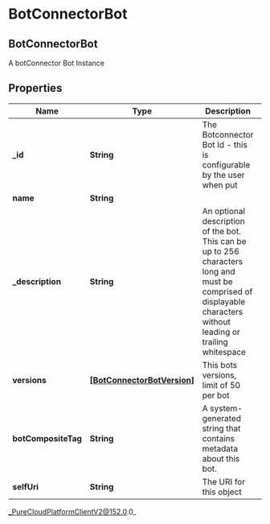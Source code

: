 # BotConnectorBot

## BotConnectorBot
A botConnector Bot Instance

## Properties

|Name | Type | Description | Notes|
|------------ | ------------- | ------------- | -------------|
| **_id** | **String** | The Botconnector Bot Id - this is configurable by the user when put | |
| **name** | **String** |  | [optional] |
| **_description** | **String** | An optional description of the bot.  This can be up to 256 characters long and must be comprised of displayable characters without leading or trailing whitespace | [optional] |
| **versions** | [**[BotConnectorBotVersion]**](BotConnectorBotVersion) | This bots versions, limit of 50 per bot | |
| **botCompositeTag** | **String** | A system-generated string that contains metadata about this bot. | [optional] |
| **selfUri** | **String** | The URI for this object | [optional] |



_PureCloudPlatformClientV2@152.0.0_
